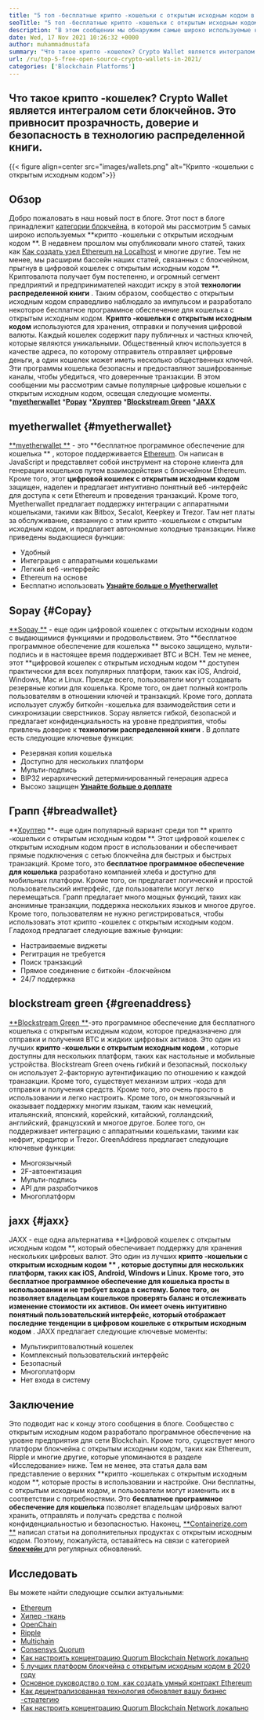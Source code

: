 ```yaml
---
title: "5 топ -бесплатные крипто -кошельки с открытым исходным кодом в 2021 году" 
seoTitle: "5 топ -бесплатные крипто -кошельки с открытым исходным кодом в 2021 году" 
description: "В этом сообщении мы обнаружим самые широко используемые крипто-кошельки с открытым исходным кодом, такие как «Гладолет», «Копей», «JAXX», «Гринаддресс» и «Myetherwallet»." 
date: Wed, 17 Nov 2021 10:26:32 +0000
author: muhammadmustafa
summary: "Что такое крипто -кошелек? Crypto Wallet является интегралом сети блокчейнов. Это привносит прозрачность, доверие и безопасность в технологию распределенной книги." 
url: /ru/top-5-free-open-source-crypto-wallets-in-2021/
categories: ['Blockchain Platforms']
---
```


## Что такое крипто -кошелек? Crypto Wallet является интегралом сети блокчейнов. Это привносит прозрачность, доверие и безопасность в технологию распределенной книги.

{{< figure align=center src="images/wallets.png" alt="Крипто -кошельки с открытым исходным кодом">}}


## Обзор
Добро пожаловать в наш новый пост в блоге. Этот пост в блоге принадлежит [категории блокчейна][1], в которой мы рассмотрим 5 самых широко используемых **крипто -кошельки с открытым исходным кодом **. В недавнем прошлом мы опубликовали много статей, таких как [Как создать узел Ethereum на Localhost][2] и многие другие. Тем не менее, мы расширим бассейн наших статей, связанных с блокчейном, прыгнув в цифровой кошелек с открытым исходным кодом **. Криптовалюта получает бум постепенно, и огромный сегмент предприятий и предпринимателей находит искру в этой  **технологии распределенной книги**  . Таким образом, сообщество с открытым исходным кодом справедливо наблюдало за импульсом и разработало некоторое бесплатное программное обеспечение для кошелька с открытым исходным кодом.
**Крипто -кошельки с открытым исходным кодом**  используются для хранения, отправки и получения цифровой валюты. Каждый кошелек содержит пару публичных и частных ключей, которые являются уникальными. Общественный ключ используется в качестве адреса, по которому отправитель отправляет цифровые деньги, а один кошелек может иметь несколько общественных ключей. Эти программы кошелька безопасны и предоставляют зашифрованные каналы, чтобы убедиться, что доверенные транзакции. В этом сообщении мы рассмотрим самые популярные цифровые кошельки с открытым исходным кодом, освещая следующие моменты.
  ***[myetherwallet][3]** 
  ***[Popay][4]** 
  ***[Хруптер][5]** 
  ***[Blockstream Green][6]** 
  ***[JAXX][7]** 

## myetherwallet   {#myetherwallet}
[**myetherwallet **][8] - это  **бесплатное программное обеспечение для кошелька ** , которое поддерживается [Ethereum][9]. Он написан в JavaScript и представляет собой инструмент на стороне клиента для генерации кошельков путем взаимодействия с блокчейном Ethereum. Кроме того, этот  **цифровой кошелек с открытым исходным кодом**   защищен, наделен и предлагает интуитивно понятный веб -интерфейс для доступа к сети Ethereum и проведения транзакций. Кроме того, Myetherwallet предлагает поддержку интеграции с аппаратными кошельками, такими как Bitbox, Secalot, Keepkey и Trezor. Там нет платы за обслуживание, связанную с этим крипто -кошельком с открытым исходным кодом, и предлагает автономные холодные транзакции.
Ниже приведены выдающиеся функции:
  * Удобный
  * Интеграция с аппаратными кошельками
  * Легкий веб -интерфейс
  * Ethereum на основе
  * Бесплатно использовать
[**Узнайте больше о Myetherwallet** ][8]

## Sopay   {#Copay}
[**Sopay **][10] - еще один цифровой кошелек с открытым исходным кодом с выдающимися функциями и продовольствием. Это  **бесплатное программное обеспечение для кошелька **  высоко защищено, мульти-подпись и в настоящее время поддерживает BTC и BCH. Тем не менее, этот  **цифровой кошелек с открытым исходным кодом **  доступен практически для всех популярных платформ, таких как iOS, Android, Windows, Mac и Linux. Прежде всего, пользователи могут создавать резервные копии для кошелька. Кроме того, он дает полный контроль пользователям в отношении ключей и транзакций. Кроме того, доплата использует службу биткойн -кошелька для взаимодействия сети и синхронизации сверстников. Sopay является гибкой, безопасной и предлагает конфиденциальность на уровне предприятия, чтобы привлечь доверие к  **технологии распределенной книги**  .
В доплате есть следующие ключевые функции:
  * Резервная копия кошелька
  * Доступно для нескольких платформ
  * Мульти-подпись
  * BIP32 иерархический детерминированный генерация адреса
  * Высоко защищен
**[Узнайте больше о доплате][11]** 

## **Грапп**    {#breadwallet}
**[Хруптер][12]  **- еще один популярный вариант среди топ **  крипто -кошельки с открытым исходным кодом **. Этот цифровой кошелек с открытым исходным кодом прост в использовании и обеспечивает прямые подключения с сетью блокчейна для быстрых и быстрых транзакций. Кроме того, это  **бесплатное программное обеспечение для кошелька**   разработано компанией хлеба и доступно для мобильных платформ. Кроме того, он предлагает логический и простой пользовательский интерфейс, где пользователи могут легко перемещаться. Грапп предлагает много мощных функций, таких как анонимные транзакции, поддержка нескольких языков и многое другое. Кроме того, пользователям не нужно регистрироваться, чтобы использовать этот крипто -кошелек с открытым исходным кодом.
Гладоход предлагает следующие важные функции:
  * Настраиваемые виджеты
  * Регитрация не требуется
  * Поиск транзакций
  * Прямое соединение с биткойн -блокчейном
  * 24/7 поддержка

## blockstream green   {#greenaddress}
[**Blockstream Green **][13]-это программное обеспечение для бесплатного кошелька с открытым исходным кодом, которое предназначено для отправки и получения BTC и жидких цифровых активов. Это один из лучших  **крипто -кошельки с открытым исходным кодом**  , которые доступны для нескольких платформ, таких как настольные и мобильные устройства. Blockstream Green очень гибкий и безопасный, поскольку он использует 2-факторную аутентификацию по отношению к каждой транзакции. Кроме того, существует механизм штрих -кода для отправки и получения средств. Кроме того, это очень просто в использовании и легко настроить. Кроме того, он многоязычный и оказывает поддержку многим языкам, таким как немецкий, итальянский, японский, корейский, китайский, голландский, английский, французский и многое другое. Более того, он поддерживает интеграцию с аппаратными кошельками, такими как нефрит, кредитор и Trezor.
GreenAddress предлагает следующие ключевые функции:
  * Многоязычный
  * 2F-автоентизация
  * Мульти-подпись
  * API для разработчиков
  * Многоплатформ

## jaxx   {#jaxx}
JAXX - еще одна альтернатива **Цифровой кошелек с открытым исходным кодом **, который обеспечивает поддержку для хранения нескольких цифровых валют. Это один из лучших  **крипто -кошельки с открытым исходным кодом ** , которые доступны для нескольких платформ, таких как iOS, Android, Windows и Linux. Кроме того, это бесплатное программное обеспечение для кошелька просты в использовании и не требует входа в систему. Более того, он позволяет владельцам кошельков проверять баланс и отслеживать изменение стоимости их активов. Он имеет очень интуитивно понятный пользовательский интерфейс, который отображает последние тенденции в цифровом кошельке с открытым исходным кодом** .
JAXX предлагает следующие ключевые моменты:
  * Мультикриптовалютный кошелек
  * Комплексный пользовательский интерфейс
  * Безопасный
  * Многоплатформ
  * Нет входа в систему

## Заключение
Это подводит нас к концу этого сообщения в блоге. Сообщество с открытым исходным кодом разработало программное обеспечение на уровне предприятия для сети Blockchain. Кроме того, существует много платформ блокчейна с открытым исходным кодом, таких как Ethereum, Ripple и многие другие, которые упоминаются в разделе «Исследование» ниже. Тем не менее, эта статья дала вам представление о верхних **крипто -кошельках с открытым исходным кодом **, которые просты в использовании и настройке. Они бесплатны, с открытым исходным кодом, и пользователи могут изменить их в соответствии с потребностями. Это  **бесплатное программное обеспечение для кошелька**   позволяет владельцам цифровых валют хранить, отправлять и получать средства с полной конфиденциальностью и безопасностью.
Наконец, [**Containerize.com **][14] написал статьи на дополнительных продуктах с открытым исходным кодом. Поэтому, пожалуйста, оставайтесь на связи с категорией [ **блокчейн**  ][1] для регулярных обновлений.

## Исследовать
Вы можете найти следующие ссылки актуальными:
  * [Ethereum][9]
  * [Хипер -ткань][15]
  * [OpenChain][16]
  * [Ripple][17]
  * [Multichain][18]
  * [Consensys Quorum][19]
  * [Как настроить концентрацию Quorum Blockchain Network локально][20]
  * [5 лучших платформ блокчейна с открытым исходным кодом в 2020 году][21]
  * [Основное руководство о том, как создать умный контракт Ethereum][22]
  * [Как децентрализованная технология обновляет вашу бизнес -стратегию][23]
  * [Как настроить концентрацию Quorum Blockchain Network локально][20]

  
[1]: https://products.containerize.com/blockchain-platforms/
[2]: https://blog.containerize.com/blockchain-platforms/what-is-testnet-how-to-deploy-it-ethereum-testnet/
[3]: #MyEtherWallet
[4]: #Copay
[5]: #Breadwallet
[6]: #GreenAddress
[7]: #Jaxx
[8]: https://www.myetherwallet.com/
[9]: https://products.containerize.com/blockchain-platforms/ethereum
[10]: https://github.com/bitpay/copay
[11]: //github.com/bitpay/copay
[12]: https://brd.com/
[13]: https://blockstream.com/green/
[14]: https://www.containerize.com/
[15]: https://products.containerize.com/blockchain-platforms/hyperledger-fabric
[16]: https://products.containerize.com/blockchain-platforms/openchain
[17]: https://products.containerize.com/blockchain-platforms/ripple
[18]: https://products.containerize.com/blockchain-platforms/multichain
[19]: https://products.containerize.com/blockchain-platforms/consensys-quorum
[20]: https://blog.containerize.com/blockchain-platforms/how-to-setup-consensys-quorum-blockchain-network-locally/
[21]: https://blog.containerize.com/blockchain-platforms/top-5-open-source-blockchain-platforms-in-2020/
[22]: https://blog.containerize.com/
[23]: https://blog.containerize.com/2020/11/27/how-decentralized-technology-upgrades-your-business-strategy/
